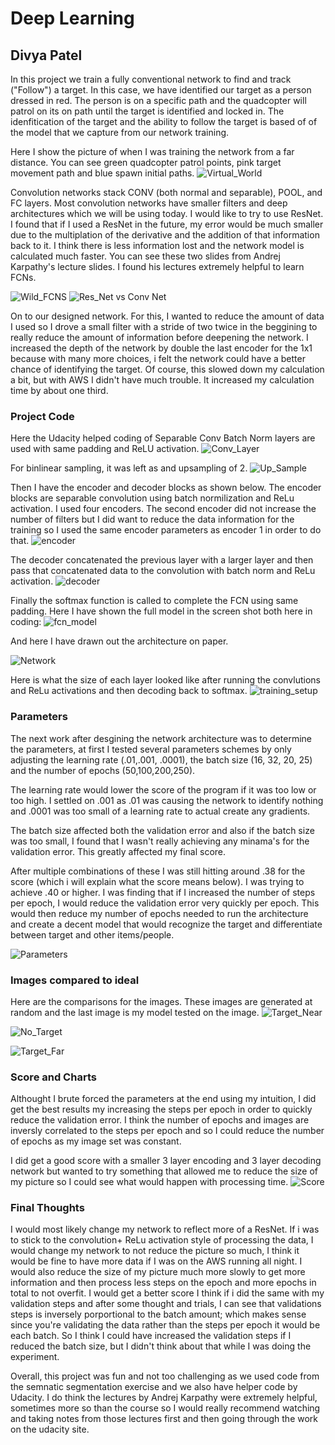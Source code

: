 # Deep Learning
## Divya Patel

In this project we train a fully conventional network to find and track ("Follow") a target. In this case, we have identified our target as a person dressed in red. The person is on a specific path and the quadcopter will patrol on its on path until the target is identified and locked in. The idenfitication of the target and the ability to follow the target is based of of the model that we capture from our network training.

Here I show the picture of when I was training the network from a far distance. You can see green quadcopter patrol points, pink target movement path and blue spawn initial paths.
![Virtual_World](ScreenShots/recording.png)

Convolution networks stack CONV (both normal and separable), POOL, and FC layers. Most convolution networks have smaller filters and deep architectures which we will be using today. I would like to try to use ResNet. I found that if I used a ResNet in the future, my error would be much smaller due to the multiplation of the derivative and the addition of that information back to it. I think there is less information lost and the network model is calculated much faster. You can see these two slides from Andrej Karpathy's lecture slides. I found his lectures extremely helpful to learn FCNs. 

![Wild_FCNS](ScreenShots/wild_fcns.png)
![Res_Net vs Conv Net](ScreenShots/res_net.png)

On to our designed network. For this, I wanted to reduce the amount of data I used so I drove a small filter with a stride of two twice in the beggining to really reduce the amount of information before deepening the network. I increased the depth of the network by double the last encoder for the 1x1 because with many more choices, i felt the network could have a better chance of identifying the target. Of course, this slowed down my calculation a bit, but with AWS I didn't have much trouble. It increased my calculation time by about one third.

### Project Code
Here the Udacity helped coding of Separable Conv Batch Norm layers are used with same padding and ReLU activation.
![Conv_Layer](ScreenShots/batchnorm.png)

For binlinear sampling, it was left as and upsampling of 2.
![Up_Sample](ScreenShots/upsample.png)

Then I have the encoder and decoder blocks as shown below. The encoder blocks are separable convolution using batch normilization and ReLu activation. I used four encoders. The second encoder did not increase the number of filters but I did want to reduce the data information for the training so I used the same encoder parameters as encoder 1 in order to do that. 
![encoder](ScreenShots/encoder.png)

The decoder concatenated the previous layer with a larger layer and then pass that concatenated data to the convolution with batch norm and ReLu activation. 
![decoder](ScreenShots/decoder.png)

Finally the softmax function is called to complete the FCN using same padding.
Here I have shown the full model in the screen shot both here in coding:
![fcn_model](ScreenShots/fcn_model.png)

And here I have drawn out the architecture on paper.

![Network](ScreenShots/network.JPG)

Here is what the size of each layer looked like after running the convlutions and ReLu activations and then decoding back to softmax.
![training_setup](ScreenShots/training.png)


### Parameters

The next work after desgining the network architecture was to determine the parameters, at first I tested several parameters schemes by only adjusting the learning rate (.01,.001, .0001), the batch size (16, 32, 20, 25) and the number of epochs (50,100,200,250). 

The learning rate would lower the score of the program if it was too low or too high. I settled on .001 as .01 was causing the network to identify nothing and .0001 was too small of a learning rate to actual create any gradients.

The batch size affected both the validation error and also if the batch size was too small, I found that I wasn't really achieving any minama's for the validation error. This greatly affected my final score.

After multiple combinations of these I was still hitting around .38 for the score (which i will explain what the score means below). I was trying to achieve .40 or higher. I was finding that if I increased the number of steps per epoch, I would reduce the validation error very quickly per epoch. This would then reduce my number of epochs needed to run the architecture and create a decent model that would recognize the target and differentiate between target and other items/people.

![Parameters](ScreenShots/parameters.png)

### Images compared to ideal
Here are the comparisons for the images. These images are generated at random and the last image is my model tested on the image.
![Target_Near](ScreenShots/target_near.png)

![No_Target](ScreenShots/no_target.png)

![Target_Far](ScreenShots/target_far.png)

### Score and Charts

Althought I brute forced the parameters at the end using my intuition, I did get the best results my increasing the steps per epoch in order to quickly reduce the validation error. I think the number of epochs and images are inversly correlated to the steps per epoch and so I could reduce the number of epochs as my image set was constant.

I did get a good score with a smaller 3 layer encoding and 3 layer decoding network but wanted to try something that allowed me to reduce the size of my picture so I could see what would happen with processing time.
![Score](ScreenShots/scores.png)




### Final Thoughts

I would most likely change my network to reflect more of a ResNet. If i was to stick to the convolution+ ReLu activation style of processing the data, I would change my network to not reduce the picture so much, I think it would be fine to have more data if I was on the AWS running all night. I would also reduce the size of my picture much more slowly to get more information and then process less steps on the epoch and more epochs in total to not overfit. I would get a better score I think if i did the same with my validation steps and after some thought and trials, I can see that validations steps is inversely porportional to the batch amount; which makes sense since you're validating the data rather than the steps per epoch it would be each batch. So I think I could have increased the validation steps if I reduced the batch size, but I didn't think about that while I was doing the experiment.

Overall, this project was fun and not too challenging as we used code from the semnatic segmentation exercise and we also have helper code by Udacity. I do think the lectures by Andrej Karpathy were extremely helpful, sometimes more so than the course so I would really recommend watching and taking notes from those lectures first and then going through the work on the udacity site.



